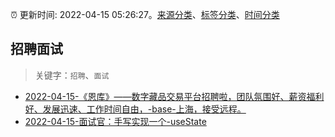 :alarm_clock: 更新时间: 2022-04-15 05:26:27。[来源分类](../README.md)、[标签分类](../TAGS.md)、[时间分类](../TIMELINE.md)

## 招聘面试


> 关键字：`招聘`、`面试`



- [2022-04-15-《恩库》——数字藏品交易平台招聘啦，团队氛围好、薪资福利好、发展迅速、工作时间自由，-base-上海，接受远程。](https://www.v2ex.com/t/847128) 
- [2022-04-15-面试官：手写实现一个-useState](https://toutiao.io/k/f4j8i8m) 